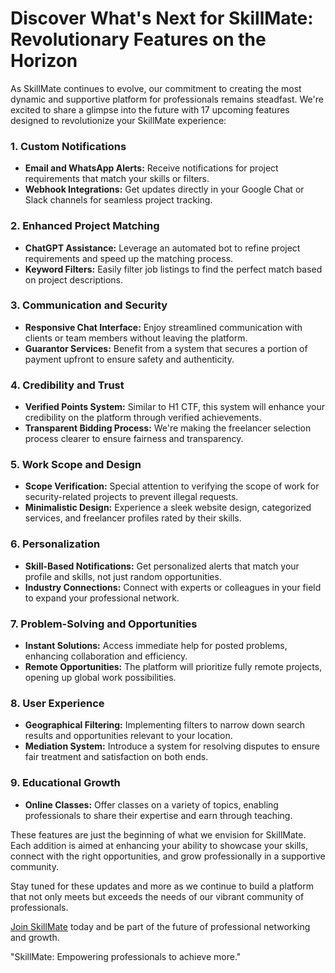 # Discover What's Next for SkillMate: Revolutionary Features on the Horizon

As SkillMate continues to evolve, our commitment to creating the most dynamic and supportive platform for professionals remains steadfast. We're excited to share a glimpse into the future with 17 upcoming features designed to revolutionize your SkillMate experience:

### 1. Custom Notifications
- **Email and WhatsApp Alerts:** Receive notifications for project requirements that match your skills or filters.
- **Webhook Integrations:** Get updates directly in your Google Chat or Slack channels for seamless project tracking.

### 2. Enhanced Project Matching
- **ChatGPT Assistance:** Leverage an automated bot to refine project requirements and speed up the matching process.
- **Keyword Filters:** Easily filter job listings to find the perfect match based on project descriptions.

### 3. Communication and Security
- **Responsive Chat Interface:** Enjoy streamlined communication with clients or team members without leaving the platform.
- **Guarantor Services:** Benefit from a system that secures a portion of payment upfront to ensure safety and authenticity.

### 4. Credibility and Trust
- **Verified Points System:** Similar to H1 CTF, this system will enhance your credibility on the platform through verified achievements.
- **Transparent Bidding Process:** We're making the freelancer selection process clearer to ensure fairness and transparency.

### 5. Work Scope and Design
- **Scope Verification:** Special attention to verifying the scope of work for security-related projects to prevent illegal requests.
- **Minimalistic Design:** Experience a sleek website design, categorized services, and freelancer profiles rated by their skills.

### 6. Personalization
- **Skill-Based Notifications:** Get personalized alerts that match your profile and skills, not just random opportunities.
- **Industry Connections:** Connect with experts or colleagues in your field to expand your professional network.

### 7. Problem-Solving and Opportunities
- **Instant Solutions:** Access immediate help for posted problems, enhancing collaboration and efficiency.
- **Remote Opportunities:** The platform will prioritize fully remote projects, opening up global work possibilities.

### 8. User Experience
- **Geographical Filtering:** Implementing filters to narrow down search results and opportunities relevant to your location.
- **Mediation System:** Introduce a system for resolving disputes to ensure fair treatment and satisfaction on both ends.

### 9. Educational Growth
- **Online Classes:** Offer classes on a variety of topics, enabling professionals to share their expertise and earn through teaching.

These features are just the beginning of what we envision for SkillMate. Each addition is aimed at enhancing your ability to showcase your skills, connect with the right opportunities, and grow professionally in a supportive community.

Stay tuned for these updates and more as we continue to build a platform that not only meets but exceeds the needs of our vibrant community of professionals.

[Join SkillMate](https://www.skillmate.com/join) today and be part of the future of professional networking and growth.

"SkillMate: Empowering professionals to achieve more."

